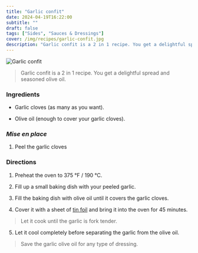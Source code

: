 ```yaml
---
title: "Garlic confit"
date: 2024-04-19T16:22:00
subtitle: ""
draft: false
tags: ["Sides", "Sauces & Dressings"]
cover: /img/recipes/garlic-confit.jpg
description: "Garlic confit is a 2 in 1 recipe. You get a delightful spread and seasoned olive oil."
---
```


<div class="my-flexbox row-collapse center basic-gap" >
  <div>
    <img src="/img/recipes/garlic-confit.jpg" alt="Garlic confit" class="cover-img">
  </div>
  <div>
    <blockquote>
      Garlic confit is a 2 in 1 recipe. You get a delightful spread and seasoned olive oil.
    </blockquote>
  </div>
</div>

### Ingredients

- Garlic cloves (as many as you want).

- Olive oil (enough to cover your garlic cloves).

### _Mise en place_

1. Peel the garlic cloves

### Directions

1. Preheat the oven to 375 °F / 190 °C.

2. Fill up a small baking dish with your peeled garlic.

3. Fill the baking dish with olive oil until it covers the garlic cloves.

4. Cover it with a sheet of [tin foil](## "shine side up") and bring it into the oven for 45 minutes.

> Let it cook until the garlic is fork tender.

5. Let it cool completely before separating the garlic from the olive oil.

<blockquote class="with-roo">Save the garlic olive oil for any type of dressing.</blockquote>